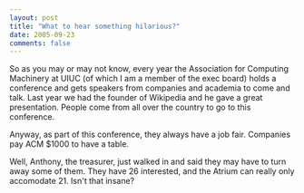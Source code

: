 ```yaml
---
layout: post
title: "What to hear something hilarious?"
date: 2005-09-23
comments: false
---
```

So as you may or may not know, every year the Association for Computing
Machinery at UIUC (of which I am a member of the exec board) holds a
conference and gets speakers from companies and academia to come and talk.
Last year we had the founder of Wikipedia and he gave a great presentation.
People come from all over the country to go to this conference.




Anyway, as part of this conference, they always have a job fair. Companies pay
ACM $1000 to have a table.




Well, Anthony, the treasurer, just walked in and said they may have to turn
away some of them. They have 26 interested, and the Atrium can really only
accomodate 21\. Isn't that insane?

